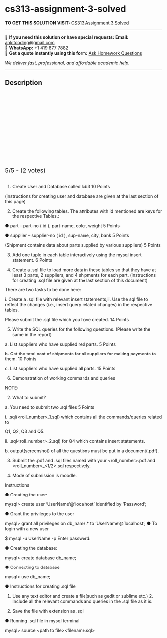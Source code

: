 # cs313-assignment-3-solved
**TO GET THIS SOLUTION VISIT:** [CS313 Assignment 3 Solved](https://www.ankitcodinghub.com/product/cs-313-databases-and-information-systems-laboratory-solved-3/)


---

📩 **If you need this solution or have special requests:** **Email:** ankitcoding@gmail.com  
📱 **WhatsApp:** +1 419 877 7882  
📄 **Get a quote instantly using this form:** [Ask Homework Questions](https://www.ankitcodinghub.com/services/ask-homework-questions/)

*We deliver fast, professional, and affordable academic help.*

---

<h2>Description</h2>



<div class="kk-star-ratings kksr-auto kksr-align-center kksr-valign-top" data-payload="{&quot;align&quot;:&quot;center&quot;,&quot;id&quot;:&quot;117356&quot;,&quot;slug&quot;:&quot;default&quot;,&quot;valign&quot;:&quot;top&quot;,&quot;ignore&quot;:&quot;&quot;,&quot;reference&quot;:&quot;auto&quot;,&quot;class&quot;:&quot;&quot;,&quot;count&quot;:&quot;2&quot;,&quot;legendonly&quot;:&quot;&quot;,&quot;readonly&quot;:&quot;&quot;,&quot;score&quot;:&quot;5&quot;,&quot;starsonly&quot;:&quot;&quot;,&quot;best&quot;:&quot;5&quot;,&quot;gap&quot;:&quot;4&quot;,&quot;greet&quot;:&quot;Rate this product&quot;,&quot;legend&quot;:&quot;5\/5 - (2 votes)&quot;,&quot;size&quot;:&quot;24&quot;,&quot;title&quot;:&quot;CS313&nbsp;Assignment 3 Solved&quot;,&quot;width&quot;:&quot;138&quot;,&quot;_legend&quot;:&quot;{score}\/{best} - ({count} {votes})&quot;,&quot;font_factor&quot;:&quot;1.25&quot;}">

<div class="kksr-stars">

<div class="kksr-stars-inactive">
            <div class="kksr-star" data-star="1" style="padding-right: 4px">


<div class="kksr-icon" style="width: 24px; height: 24px;"></div>
        </div>
            <div class="kksr-star" data-star="2" style="padding-right: 4px">


<div class="kksr-icon" style="width: 24px; height: 24px;"></div>
        </div>
            <div class="kksr-star" data-star="3" style="padding-right: 4px">


<div class="kksr-icon" style="width: 24px; height: 24px;"></div>
        </div>
            <div class="kksr-star" data-star="4" style="padding-right: 4px">


<div class="kksr-icon" style="width: 24px; height: 24px;"></div>
        </div>
            <div class="kksr-star" data-star="5" style="padding-right: 4px">


<div class="kksr-icon" style="width: 24px; height: 24px;"></div>
        </div>
    </div>

<div class="kksr-stars-active" style="width: 138px;">
            <div class="kksr-star" style="padding-right: 4px">


<div class="kksr-icon" style="width: 24px; height: 24px;"></div>
        </div>
            <div class="kksr-star" style="padding-right: 4px">


<div class="kksr-icon" style="width: 24px; height: 24px;"></div>
        </div>
            <div class="kksr-star" style="padding-right: 4px">


<div class="kksr-icon" style="width: 24px; height: 24px;"></div>
        </div>
            <div class="kksr-star" style="padding-right: 4px">


<div class="kksr-icon" style="width: 24px; height: 24px;"></div>
        </div>
            <div class="kksr-star" style="padding-right: 4px">


<div class="kksr-icon" style="width: 24px; height: 24px;"></div>
        </div>
    </div>
</div>


<div class="kksr-legend" style="font-size: 19.2px;">
            5/5 - (2 votes)    </div>
    </div>
&nbsp;

1. Create User and Database called lab3 10 Points

(instructions for creating user and database are given at the last section of this page)

2. Create the following tables. The attributes with id mentioned are keys for the respective Tables.:

● part – part-no ( id ), part-name, color, weight 5 Points

● supplier – supplier-no ( id ), sup-name, city, bank 5 Points

(Shipment contains data about parts supplied by various suppliers) 5 Points

3. Add one tuple in each table interactively using the mysql insert statement. 6 Points

4. Create a .sql file to load more data in these tables so that they have at least 3 parts, 2 suppliers, and 4 shipments for each part. (instructions for creating .sql file are given at the last section of this document)

There are two tasks to be done here:

i. Create a .sql file with relevant insert statements,ii. Use the sql file to reflect the changes (i.e., insert query related changes) in the respective tables.

Please submit the .sql file which you have created. 14 Points

5. Write the SQL queries for the following questions. (Please write the same in the report)

a. List suppliers who have supplied red parts. 5 Points

b. Get the total cost of shipments for all suppliers for making payments to them. 10 Points

c. List suppliers who have supplied all parts. 15 Points

6. Demonstration of working commands and queries

NOTE:

2. What to submit?

a. You need to submit two .sql files 5 Points

i. .sql(&lt;roll_number&gt;_1.sql) which contains all the commands/queries related to

Q1, Q2, Q3 and Q5.

ii. .sql&lt;roll_number&gt;_2.sql) for Q4 which contains insert statements.

b. output(screenshot) of all the questions must be put in a document(.pdf).

3. Submit the .pdf and .sql files named with your &lt;roll_number&gt;.pdf and &lt;roll_number&gt;_&lt;1/2&gt;.sql respectively.

4. Mode of submission is moodle.

Instructions

● Creating the user:

mysql&gt; create user ‘UserName’@’localhost’ identified by ‘Password’;

● Grant the privileges to the user

mysql&gt; grant all privileges on db_name.* to ‘UserName’@’localhost’; ● To login with a new user

$ mysql -u UserName -p Enter password:

● Creating the database:

mysql&gt; create database db_name;

● Connecting to database

mysql&gt; use db_name;

● Instructions for creating .sql file

1. Use any text editor and create a file(such as gedit or sublime etc.) 2. Include all the relevant commands and queries in the .sql file as it is.

3. Save the file with extension as .sql

● Running .sql file in mysql terminal

mysql&gt; source &lt;path to file&gt;&lt;filename.sql&gt;
